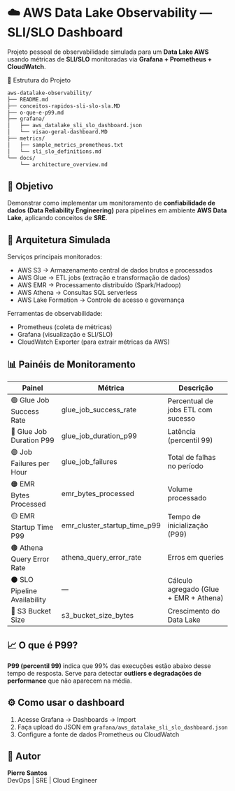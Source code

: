# ☁️ AWS Data Lake Observability — SLI/SLO Dashboard

Projeto pessoal de observabilidade simulada para um **Data Lake AWS** usando métricas de **SLI/SLO** monitoradas via **Grafana + Prometheus + CloudWatch**.


📁 Estrutura do Projeto
```bash
aws-datalake-observability/
├── README.md
├── conceitos-rapidos-sli-slo-sla.MD
├── o-que-e-p99.md
├── grafana/
│   ├── aws_datalake_sli_slo_dashboard.json
│   └── visao-geral-dashboard.MD
├── metrics/
│   ├── sample_metrics_prometheus.txt
│   └── sli_slo_definitions.md
└── docs/
    └── architecture_overview.md
```

## 🎯 Objetivo
Demonstrar como implementar um monitoramento de **confiabilidade de dados (Data Reliability Engineering)** para pipelines em ambiente **AWS Data Lake**, aplicando conceitos de **SRE**.

## 🧱 Arquitetura Simulada
Serviços principais monitorados:
- AWS S3 → Armazenamento central de dados brutos e processados
- AWS Glue → ETL jobs (extração e transformação de dados)
- AWS EMR → Processamento distribuído (Spark/Hadoop)
- AWS Athena → Consultas SQL serverless
- AWS Lake Formation → Controle de acesso e governança

Ferramentas de observabilidade:
- Prometheus (coleta de métricas)
- Grafana (visualização e SLI/SLO)
- CloudWatch Exporter (para extrair métricas da AWS)

## 📊 Painéis de Monitoramento
| Painel | Métrica | Descrição |
|--------|----------|------------|
| 🟢 Glue Job Success Rate | glue_job_success_rate | Percentual de jobs ETL com sucesso |
| 🔵 Glue Job Duration P99 | glue_job_duration_p99 | Latência (percentil 99) |
| 🟣 Job Failures per Hour | glue_job_failures | Total de falhas no período |
| 🟠 EMR Bytes Processed | emr_bytes_processed | Volume processado |
| 🟡 EMR Startup Time P99 | emr_cluster_startup_time_p99 | Tempo de inicialização (P99) |
| 🟤 Athena Query Error Rate | athena_query_error_rate | Erros em queries |
| ⚫ SLO Pipeline Availability | — | Cálculo agregado (Glue + EMR + Athena) |
| 🧠 S3 Bucket Size | s3_bucket_size_bytes | Crescimento do Data Lake |

## 📈 O que é P99?
**P99 (percentil 99)** indica que 99% das execuções estão abaixo desse tempo de resposta.
Serve para detectar **outliers e degradações de performance** que não aparecem na média.

## ⚙️ Como usar o dashboard
1. Acesse Grafana → Dashboards → Import
2. Faça upload do JSON em `grafana/aws_datalake_sli_slo_dashboard.json`
3. Configure a fonte de dados Prometheus ou CloudWatch

## 💬 Autor
**Pierre Santos**  
DevOps | SRE | Cloud Engineer
